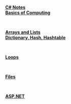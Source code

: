 **[C# Notes](https://github.com/SethTucker/c-sharp-notes/blob/master/notes.md)**  
**[Basics of Computing](https://github.com/SethTucker/c-sharp-notes/blob/master/basics-of-computing.md)**

<br>

**[Arrays and Lists](https://github.com/SethTucker/c-sharp-notes/blob/master/arrays-and-lists.md)**  
**[Dictionary, Hash, Hashtable](https://github.com/SethTucker/c-sharp-notes/blob/master/dictionary-hash-hashtable.md)**

<br>

**[Loops](https://github.com/SethTucker/c-sharp-notes/blob/master/loops.md)**

<br>

**[Files](https://github.com/SethTucker/c-sharp-notes/blob/master/files.md)**

<br>

**[ASP.NET](https://github.com/SethTucker/c-sharp-notes/blob/master/aspnet-mvc.md)**
